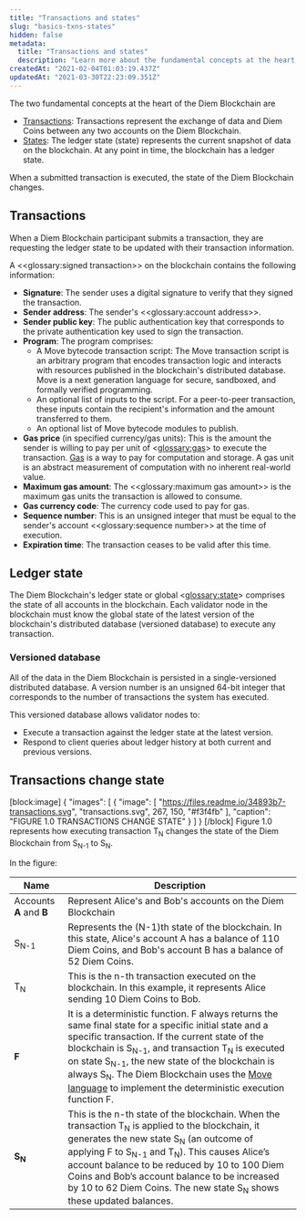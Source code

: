 ```yaml
---
title: "Transactions and states"
slug: "basics-txns-states"
hidden: false
metadata: 
  title: "Transactions and states"
  description: "Learn more about the fundamental concepts at the heart of the Diem Blockchain, transactions and states."
createdAt: "2021-02-04T01:03:19.437Z"
updatedAt: "2021-03-30T22:23:09.351Z"
---
```

The two fundamental concepts at the heart of the Diem Blockchain are 

* [Transactions](doc:basics-txns-states#transactions): Transactions represent the exchange of data and Diem Coins between any two accounts on the Diem Blockchain.
* [States](doc:basics-txns-states#ledger-state): The ledger state (state) represents the current snapshot of data on the blockchain. At any point in time, the blockchain has a ledger state.

When a submitted transaction is executed, the state of the Diem Blockchain changes.


## Transactions

When a Diem Blockchain participant submits a transaction, they are requesting the ledger state to be updated with their transaction information. 

A <<glossary:signed transaction>> on the blockchain contains the following information:

- **Signature**: The sender uses a digital signature to verify that they signed the transaction.
- **Sender address**: The sender's <<glossary:account address>>. 
- **Sender public key**: The public authentication key that corresponds to the private authentication key used to sign the transaction.
- **Program**: The program comprises:
  - A Move bytecode transaction script: The Move transaction script is an arbitrary program that encodes transaction logic and interacts with resources published in the blockchain's distributed database. Move is a next generation language for secure, sandboxed, and formally verified programming. 
  - An optional list of inputs to the script. For a peer-to-peer transaction, these inputs contain the recipient's information and the amount transferred to them.
  - An optional list of Move bytecode modules to publish.
- **Gas price** (in specified currency/gas units): This is the amount the sender is willing to pay per unit of <<glossary:gas>> to execute the transaction. [Gas](doc:basics-gas) is a way to pay for computation and storage. A gas unit is an abstract measurement of computation with no inherent real-world value.
- **Maximum gas amount**: The <<glossary:maximum gas amount>> is the maximum gas units the transaction is allowed to consume.
- **Gas currency code**: The currency code used to pay for gas.
- **Sequence number**: This is an unsigned integer that must be equal to the sender's account <<glossary:sequence number>> at the time of execution.
- **Expiration time**: The transaction ceases to be valid after this time.



## Ledger state

The Diem Blockchain's ledger state or global <<glossary:state>> comprises the state of all accounts in the blockchain. Each validator node in the blockchain must know the global state of the latest version of the blockchain's distributed database (versioned database) to execute any transaction. 

### Versioned database

All of the data in the Diem Blockchain is persisted in a single-versioned distributed database. A version number is an unsigned 64-bit integer that corresponds to the number of transactions the system has executed.

This versioned database allows validator nodes to:

- Execute a transaction against the ledger state at the latest version.
- Respond to client queries about ledger history at both current and previous versions.


## Transactions change state


[block:image]
{
  "images": [
    {
      "image": [
        "https://files.readme.io/34893b7-transactions.svg",
        "transactions.svg",
        267,
        150,
        "#f3f4fb"
      ],
      "caption": "FIGURE 1.0 TRANSACTIONS CHANGE STATE"
    }
  ]
}
[/block]
Figure 1.0 represents how executing transaction T<sub>N</sub> changes the state of the Diem Blockchain from S<sub>N-1</sub> to S<sub>N</sub>. 

In the figure:

| Name | Description |
| ---- | ----------- |
| Accounts **A** and **B** | Represent Alice's and Bob's accounts on the Diem Blockchain |
| S<sub>N-1</sub> | Represents the (N-1)th state of the blockchain. In this state, Alice's account A has a balance of 110 Diem Coins, and Bob's account B has a balance of 52 Diem Coins. |
| T<sub>N</sub> | This is the n-th transaction executed on the blockchain. In this example, it represents Alice sending 10 Diem Coins to Bob. |
| **F** | It is a deterministic function. F always returns the same final state for a specific initial state and a specific transaction. If the current state of the blockchain is S<sub>N-1</sub>, and transaction T<sub>N</sub> is executed on state S<sub>N-1</sub>, the new state of the blockchain is always S<sub>N</sub>. The Diem Blockchain uses the [Move language](doc:move-introduction) to implement the deterministic execution function F. |
| **S<sub>N</sub>** | This is the n-th state of the blockchain. When the transaction T<sub>N</sub> is applied to the blockchain, it generates the new state S<sub>N</sub> (an outcome of applying F to S<sub>N-1</sub> and T<sub>N</sub>). This causes Alice’s account balance to be reduced by 10 to 100 Diem Coins and Bob’s account balance to be increased by 10 to 62 Diem Coins. The new state S<sub>N</sub> shows these updated balances. |